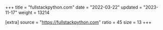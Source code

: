 +++
title = "fullstackpython.com"
date = "2022-03-22"
updated = "2023-11-17"
weight = 13214

[extra]
source = "https://fullstackpython.com"
ratio = 45
size = 13
+++
